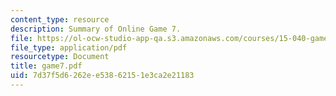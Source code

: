 ```yaml
---
content_type: resource
description: Summary of Online Game 7.
file: https://ol-ocw-studio-app-qa.s3.amazonaws.com/courses/15-040-game-theory-for-managers-spring-2004/7d37f5d6262ee53862151e3ca2e21183_game7.pdf
file_type: application/pdf
resourcetype: Document
title: game7.pdf
uid: 7d37f5d6-262e-e538-6215-1e3ca2e21183
---
```

